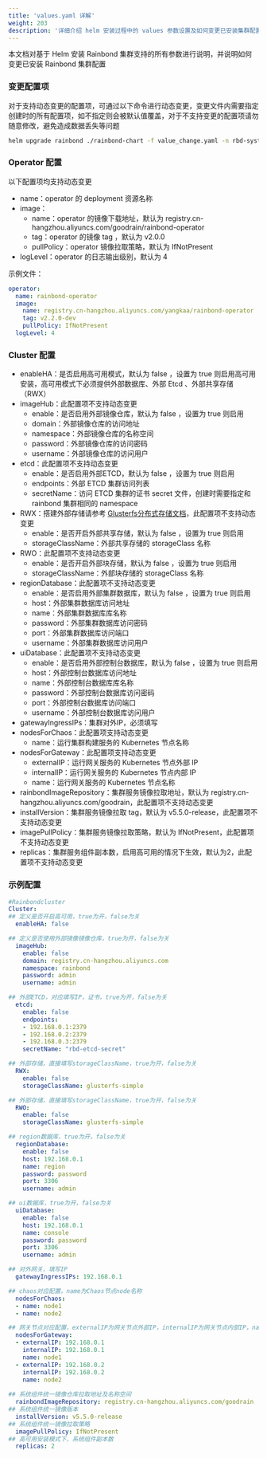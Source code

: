 ```yaml
---
title: 'values.yaml 详解'
weight: 203
description: '详细介绍 helm 安装过程中的 values 参数设置及如何变更已安装集群配置'
---
```


本文档对基于 Helm 安装 Rainbond 集群支持的所有参数进行说明，并说明如何变更已安装 Rainbond 集群配置

### 变更配置项

对于支持动态变更的配置项，可通过以下命令进行动态变更，变更文件内需要指定创建时的所有配置项，如不指定则会被默认值覆盖，对于不支持变更的配置项请勿随意修改，避免造成数据丢失等问题

```bash
helm upgrade rainbond ./rainbond-chart -f value_change.yaml -n rbd-system
```

### Operator 配置

以下配置项均支持动态变更

- name：operator 的 deployment 资源名称
- image：
    - name：operator 的镜像下载地址，默认为 registry.cn-hangzhou.aliyuncs.com/goodrain/rainbond-operator
    - tag：operator 的镜像 tag ，默认为 v2.0.0
    - pullPolicy：operator 镜像拉取策略，默认为 IfNotPresent
- logLevel：operator 的日志输出级别，默认为 4

示例文件：
```yaml
operator:
  name: rainbond-operator
  image:
    name: registry.cn-hangzhou.aliyuncs.com/yangkaa/rainbond-operator
    tag: v2.2.0-dev
    pullPolicy: IfNotPresent
  logLevel: 4
```

### Cluster 配置

- enableHA：是否启用高可用模式，默认为 false ，设置为 true 则启用高可用安装，高可用模式下必须提供外部数据库、外部 Etcd 、外部共享存储（RWX）
- imageHub：此配置项不支持动态变更
    - enable：是否启用外部镜像仓库，默认为 false ，设置为 true 则启用
    - domain：外部镜像仓库的访问地址
    - namespace：外部镜像仓库的名称空间
    - password：外部镜像仓库的访问密码
    - username：外部镜像仓库的访问用户
- etcd：此配置项不支持动态变更
    - enable：是否启用外部ETCD，默认为 false ，设置为 true 则启用
    - endpoints：外部 ETCD 集群访问列表
    - secretName：访问 ETCD 集群的证书 secret 文件，创建时需要指定和 rainbond 集群相同的 namespace 
- RWX：搭建外部存储请参考 [Glusterfs分布式存储文档](../../storage/deploy-glusterfs/)，此配置项不支持动态变更
    - enable：是否开启外部共享存储，默认为 false ，设置为 true 则启用
    - storageClassName：外部共享存储的 storageClass 名称
- RWO：此配置项不支持动态变更
    - enable：是否开启外部块存储，默认为 false ，设置为 true 则启用
    - storageClassName：外部块存储的 storageClass 名称
- regionDatabase：此配置项不支持动态变更
    - enable：是否启用外部集群数据库，默认为 false ，设置为 true 则启用
    - host：外部集群数据库访问地址
    - name：外部集群数据库库名称
    - password：外部集群数据库访问密码
    - port：外部集群数据库访问端口
    - username：外部集群数据库访问用户
- uiDatabase：此配置项不支持动态变更
    - enable：是否启用外部控制台数据库，默认为 false ，设置为 true 则启用
    - host：外部控制台数据库访问地址
    - name：外部控制台数据库库名称
    - password：外部控制台数据库访问密码
    - port：外部控制台数据库访问端口
    - username：外部控制台数据库访问用户
- gatewayIngressIPs：集群对外IP，必须填写
- nodesForChaos：此配置项支持动态变更
    - name：运行集群构建服务的 Kubernetes 节点名称
- nodesForGateway：此配置项支持动态变更
    - externalIP：运行网关服务的 Kubernetes 节点外部 IP
    - internalIP：运行网关服务的 Kubernetes 节点内部 IP
    - name：运行网关服务的 Kubernetes 节点名称
- rainbondImageRepository：集群服务镜像拉取地址，默认为 registry.cn-hangzhou.aliyuncs.com/goodrain，此配置项不支持动态变更
- installVersion：集群服务镜像拉取 tag，默认为 v5.5.0-release，此配置项不支持动态变更
- imagePullPolicy：集群服务镜像拉取策略，默认为 IfNotPresent，此配置项不支持动态变更
- replicas：集群服务组件副本数，启用高可用的情况下生效，默认为2，此配置项不支持动态变更

### 示例配置

```yaml
#Rainbondcluster
Cluster:
## 定义是否开启高可用，true为开，false为关  
  enableHA: false

## 定义是否使用外部镜像镜像仓库，true为开，false为关
  imageHub:
    enable: false
    domain: registry.cn-hangzhou.aliyuncs.com
    namespace: rainbond
    password: admin
    username: admin

## 外部ETCD，对应填写IP，证书，true为开，false为关
  etcd:
    enable: false
    endpoints: 
    - 192.168.0.1:2379 
    - 192.168.0.2:2379
    - 192.168.0.3:2379
    secretName: "rbd-etcd-secret"

## 外部存储，直接填写storageClassName，true为开，false为关
  RWX:
    enable: false
    storageClassName: glusterfs-simple

## 外部存储，直接填写storageClassName，true为开，false为关
  RWO:
    enable: false
    storageClassName: glusterfs-simple

## region数据库，true为开，false为关
  regionDatabase:
    enable: false
    host: 192.168.0.1
    name: region
    password: password
    port: 3306
    username: admin

## ui数据库，true为开，false为关
  uiDatabase:
    enable: false
    host: 192.168.0.1
    name: console
    password: password
    port: 3306
    username: admin 

## 对外网关，填写IP
  gatewayIngressIPs: 192.168.0.1

## chaos对应配置，name为Chaos节点node名称
  nodesForChaos:
  - name: node1
  - name: node2

## 网关节点对应配置，externalIP为网关节点外部IP，internalIP为网关节点内部IP，name为网关节点node名称
  nodesForGateway:
  - externalIP: 192.168.0.1
    internalIP: 192.168.0.1
    name: node1
  - externalIP: 192.168.0.2
    internalIP: 192.168.0.2
    name: node2
    
## 系统组件统一镜像仓库拉取地址及名称空间
  rainbondImageRepository: registry.cn-hangzhou.aliyuncs.com/goodrain
## 系统组件统一镜像版本
  installVersion: v5.5.0-release
## 系统组件统一镜像拉取策略
  imagePullPolicy: IfNotPresent
## 高可用安装模式下，系统组件副本数
  replicas: 2
```
